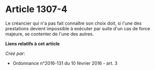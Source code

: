 # Article 1307-4

Le créancier qui n'a pas fait connaître son choix doit, si l'une des prestations devient impossible à exécuter par suite d'un
cas de force majeure, se contenter de l'une des autres.

**Liens relatifs à cet article**

_Créé par_:

  - Ordonnance n°2016-131 du 10 février 2016 - art. 3
